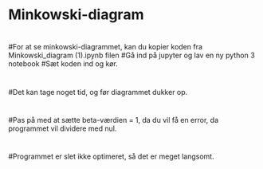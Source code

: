 # Minkowski-diagram
#
#For at se minkowski-diagrammet, kan du kopier koden fra Minkowski_diagram (1).ipynb filen
#Gå ind på jupyter og lav en ny python 3 notebook
#Sæt koden ind og kør.
#
#Det kan tage noget tid, og før diagrammet dukker op.
#
#Pas på med at sætte beta-værdien = 1, da du vil få en error, da programmet vil dividere med nul.
#
#Programmet er slet ikke optimeret, så det er meget langsomt.
#
#
